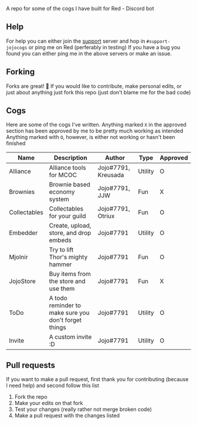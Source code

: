 A repo for some of the cogs I have built for Red - Discord bot

## Help
For help you can either join the [support](https://discord.gg/JmCFyq7) server and hop in `#support-jojocogs` or ping me on Red (perferably in testing)
If you have a bug you found you can either ping me in the above servers or make an issue.

## Forking
Forks are great! 🍴
If you would like to contribute, make personal edits, or just about anything just fork this repo (just don't blame me for the bad code)

## Cogs
Here are some of the cogs I've written. Anything marked `X` in the approved section has been approved by me to be pretty much working as intended
Anything marked with `O`, however, is either not working or hasn't been finished


| Name           | Description                                            | Author                 | Type     | Approved |
|----------------|--------------------------------------------------------|------------------------|----------|----------|
| Alliance       | Alliance tools for MCOC                                | Jojo#7791, Kreusada    | Utility  | O        |
| Brownies       | Brownie based economy system                           | Jojo#7791, JJW         | Fun      | X        |
| Collectables   | Collectables for your guild                            | Jojo#7791, Otriux      | Fun      | O        |
| Embedder       | Create, upload, store, and drop embeds                 | Jojo#7791              | Utility  | O        |
| Mjolnir        | Try to lift Thor's mighty hammer                       | Jojo#7791              | Fun      | O        |
| JojoStore      | Buy items from the store and use them                  | Jojo#7791              | Fun      | X        |
| ToDo           | A todo reminder to make sure you don't forget things   | Jojo#7791              | Utility  | O        |
| Invite         | A custom invite :D                                     | Jojo#7791              | Utility  | O        |

## Pull requests
If you want to make a pull request, first thank you for contributing (because I need help) and second follow this list
1. Fork the repo
2. Make your edits on that fork
3. Test your changes (really rather not merge broken code)
4. Make a pull request with the changes listed
